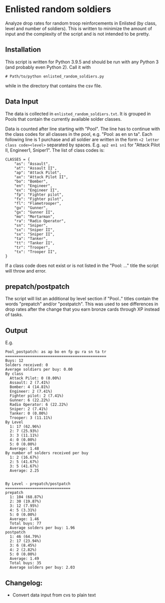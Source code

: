 # Enlisted random soldiers

Analyze drop rates for random troop reinforcements in Enlisted (by class, level and number of soldiers). This is written to minimize the amount of input and the complexity of the script and is not intended to be pretty.

## Installation

This script is written for Python 3.9.5 and should be run with any Python 3 (and probably even Python 2). Call it with

```
# Path/to/python enlisted_random_soldiers.py
```
while in the directory that contains the csv file.


## Data Input

The data is collected in `enlisted_random_soldiers.txt`. It is grouped in Pools that contain the currently available solder classes.

Data is counted after line starting with "Pool". The line has to continue with the class codes for all classes in the pool, e.g. "Pool: as en sn ta". Each following line is 1 purchase and all soldier are written in the form `<2 letter class code><level>` separated by spaces. E.g. `ap2 en1 sn1` for "Attack Pilot II, Engineer1, Sniper1". The list of class codes is:

```
CLASSES = {
    "as": "Assault",
    "at": "Assault II",
    "ap": "Attack Pilot",
    "ax": "Attack Pilot II",
    "bo": "Bomber",
    "en": "Engineer",
    "ex": "Engineer II",
    "fp": "Fighter pilot",
    "fx": "Fighter pilot",
    "fl": "Flametrooper",
    "gu": "Gunner",
    "gx": "Gunner II",
    "mo": "Mortarman",
    "ra": "Radio Operator",
    "sn": "Sniper",
    "sx": "Sniper II",
    "sx": "Sniper II",
    "ta": "Tanker",
    "tt": "Tanker II",
    "tr": "Trooper",
    "tx": "Trooper II",
}
```
If a class code does not exist or is not listed in the "Pool: ..." title the script will throw and error.

## prepatch/postpatch

The script will list an additional by level section if "Pool.." titles contain the words "prepatch" and/or "postpatch". This was used to see differences in drop rates after the change that you earn bronze cards through XP instead of tasks.

## Output

E.g.

```
Pool_postpatch: as ap bo en fp gu ra sn ta tr
=============================================
Buys: 12
Solders received: 0
Average soldiers per buy: 0.00
By class
  Attack Pilot: 0 (0.00%)
  Assault: 2 (7.41%)
  Bomber: 4 (14.81%)
  Engineer: 2 (7.41%)
  Fighter pilot: 2 (7.41%)
  Gunner: 6 (22.22%)
  Radio Operator: 6 (22.22%)
  Sniper: 2 (7.41%)
  Tanker: 0 (0.00%)
  Trooper: 3 (11.11%)
By Level
  1: 17 (62.96%)
  2: 7 (25.93%)
  3: 3 (11.11%)
  4: 0 (0.00%)
  5: 0 (0.00%)
  Average: 1.48
By number of solders received per buy
  1: 2 (16.67%)
  2: 5 (41.67%)
  3: 5 (41.67%)
  Average: 2.25


By Level - prepatch/postpatch
=============================
prepatch
  1: 104 (68.87%)
  2: 30 (19.87%)
  3: 12 (7.95%)
  4: 5 (3.31%)
  5: 0 (0.00%)
  Average: 1.46
  Total buys: 77
  Average solders per buy: 1.96
postpatch
  1: 46 (64.79%)
  2: 17 (23.94%)
  3: 6 (8.45%)
  4: 2 (2.82%)
  5: 0 (0.00%)
  Average: 1.49
  Total buys: 35
  Average solders per buy: 2.03
```

## Changelog:

* Convert data input from cvs to plain text